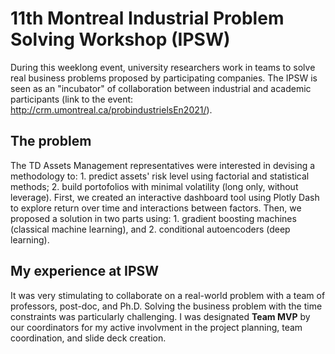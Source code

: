 # 11th Montreal Industrial Problem Solving Workshop (IPSW)
During this weeklong event, university researchers work in teams to solve real business problems proposed by participating companies. The IPSW is seen as an "incubator" of collaboration between industrial and academic participants (link to the event: http://crm.umontreal.ca/probindustrielsEn2021/).

## The problem
The TD Assets Management representatives were interested in devising a methodology to: 1. predict assets' risk level using factorial and statistical methods; 2. build portofolios with minimal volatility (long only, without leverage). First, we created an interactive dashboard tool using Plotly Dash to explore return over time and interactions between factors. Then, we proposed a solution in two parts using: 1. gradient boosting machines (classical machine learning), and 2. conditional autoencoders (deep learning).

## My experience at IPSW
It was very stimulating to collaborate on a real-world problem with a team of professors, post-doc, and Ph.D. Solving the business problem with the time constraints was particularly challenging. I was designated **Team MVP** by our coordinators for my active involvment in the project planning, team coordination, and slide deck creation.
